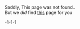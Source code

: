 Saddly, This page was not found..<br>
But we *did* find [this](https://jonnygamer.github.io/404/almost-found) page for you

-1-1-1
